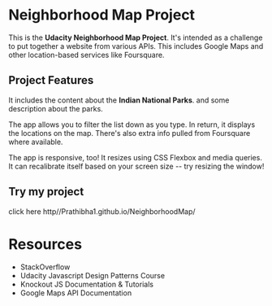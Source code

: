 # Neighborhood Map Project

This is the **Udacity Neighborhood Map Project**. It's intended as a challenge to put together a website from various APIs. This includes Google Maps and other location-based services like Foursquare.

## Project Features

 It includes the content about the **Indian National Parks**. and some description about the parks.
 
The app allows you to filter the list down as you type. In return, it displays the locations on the map. There's also extra info pulled from Foursquare where available.

The app is responsive, too! It resizes using CSS Flexbox and media queries. It can recalibrate itself based on your screen size -- try resizing the window!

## Try my project
click here http//Prathibha1.github.io/NeighborhoodMap/

# Resources

* StackOverflow
* Udacity Javascript Design Patterns Course
* Knockout JS Documentation & Tutorials
* Google Maps API Documentation

